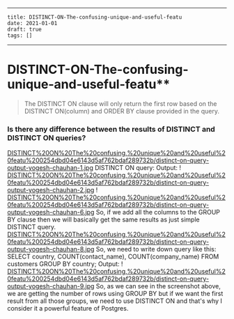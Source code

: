 
---
    title: DISTINCT-ON-The-confusing-unique-and-useful-featu
    date: 2021-01-01    
    draft: true
    tags: []
---
# DISTINCT-ON-The-confusing-unique-and-useful-featu**
> The DISTINCT ON clause will only return the first row based on the DISTINCT ON(column) and ORDER BY clause provided in the query.
### Is there any difference between the results of DISTINCT and DISTINCT ON queries?
[DISTINCT%20ON%20The%20confusing,%20unique%20and%20useful%20featu%200254dbd04e6143d5af762bdaf289732b/distinct-on-query-output-yogesh-chauhan-1.jpg](DISTINCT%20ON%20The%20confusing,%20unique%20and%20useful%20featu%200254dbd04e6143d5af762bdaf289732b/distinct-on-query-output-yogesh-chauhan-1.jpg)
DISTINCT ON query:
Output:
!
[DISTINCT%20ON%20The%20confusing,%20unique%20and%20useful%20featu%200254dbd04e6143d5af762bdaf289732b/distinct-on-query-output-yogesh-chauhan-2.jpg](DISTINCT%20ON%20The%20confusing,%20unique%20and%20useful%20featu%200254dbd04e6143d5af762bdaf289732b/distinct-on-query-output-yogesh-chauhan-2.jpg)
!
[DISTINCT%20ON%20The%20confusing,%20unique%20and%20useful%20featu%200254dbd04e6143d5af762bdaf289732b/distinct-on-query-output-yogesh-chauhan-6.jpg](DISTINCT%20ON%20The%20confusing,%20unique%20and%20useful%20featu%200254dbd04e6143d5af762bdaf289732b/distinct-on-query-output-yogesh-chauhan-6.jpg)
So, if we add all the columns to the GROUP BY clause then we will basically get the same results as just simple DISTINCT query.
[DISTINCT%20ON%20The%20confusing,%20unique%20and%20useful%20featu%200254dbd04e6143d5af762bdaf289732b/distinct-on-query-output-yogesh-chauhan-8.jpg](DISTINCT%20ON%20The%20confusing,%20unique%20and%20useful%20featu%200254dbd04e6143d5af762bdaf289732b/distinct-on-query-output-yogesh-chauhan-8.jpg)
So, we need to write down query like this:
SELECT country, COUNT(contact_name), COUNT(company_name) FROM customers GROUP BY country;
Output:
!
[DISTINCT%20ON%20The%20confusing,%20unique%20and%20useful%20featu%200254dbd04e6143d5af762bdaf289732b/distinct-on-query-output-yogesh-chauhan-9.jpg](DISTINCT%20ON%20The%20confusing,%20unique%20and%20useful%20featu%200254dbd04e6143d5af762bdaf289732b/distinct-on-query-output-yogesh-chauhan-9.jpg)
So, as we can see in the screenshot above, we are getting the number of rows using GROUP BY but if we want the first result from all those groups, we need to use DISTINCT ON and that's why I consider it a powerful feature of Postgres.
